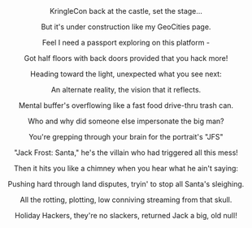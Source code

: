 <div align="center">KringleCon back at the castle, set the stage...

But it's under construction like my GeoCities page.

Feel I need a passport exploring on this platform -

Got half floors with back doors provided that you hack more!

Heading toward the light, unexpected what you see next:

An alternate reality, the vision that it reflects.

Mental buffer's overflowing like a fast food drive-thru trash can.

Who and why did someone else impersonate the big man?

You're grepping through your brain for the portrait's "JFS"

"Jack Frost: Santa," he's the villain who had triggered all this mess!

Then it hits you like a chimney when you hear what he ain't saying:

Pushing hard through land disputes, tryin' to stop all Santa's sleighing.

All the rotting, plotting, low conniving streaming from that skull.

Holiday Hackers, they're no slackers, returned Jack a big, old null!
</div>